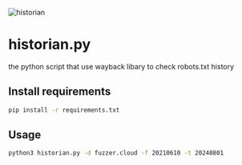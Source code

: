 ![historian](Dnz.png)
# historian.py
the python script that use wayback libary to check robots.txt history 
   
## Install requirements 
 ```bash
 pip install -r requirements.txt
 ```
## Usage
 ```bash
 python3 historian.py -d fuzzer.cloud -f 20210610 -t 20240801
 ```
